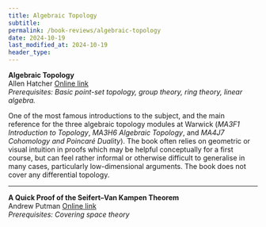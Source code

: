 ```yaml
---
title: Algebraic Topology
subtitle: 
permalink: /book-reviews/algebraic-topology
date: 2024-10-19
last_modified_at: 2024-10-19
header_type:
---
```


<style>
br {
   display: block;
   margin: 5px 0;
}
</style>


<p class="line-height: 10%">
    <strong>Algebraic Topology</strong>
    <br/>
    <span class="text-muted">Allen Hatcher</span>
    <a href="https://pi.math.cornell.edu/~hatcher/AT/ATpage.html">Online link</a>
    <br/>
    <span class="text-muted"><i>Prerequisites: Basic point-set topology, group theory, ring theory, linear algebra.</i></span>
</p>

One of the most famous introductions to the subject, and the main reference for the three algebraic topology modules at Warwick (*MA3F1 Introduction to Topology*, *MA3H6 Algebraic Topology*, and *MA4J7 Cohomology and Poincaré Duality*). The book often relies on geometric or visual intuition in proofs which may be helpful conceptually for a first course, but can feel rather informal or otherwise difficult to generalise in many cases, particularly low-dimensional arguments. The book does not cover any differential topology.

---

<p class="line-height: 10%">
    <strong>A Quick Proof of the Seifert–Van Kampen Theorem</strong>
    <br/>
    <span class="text-muted">Andrew Putman</span>
    <a href="https://www3.nd.edu/~andyp/notes/SeifertVanKampen.pdf">Online link</a>
    <br/>
    <span class="text-muted"><i>Prerequisites: Covering space theory</i></span>
</p>

